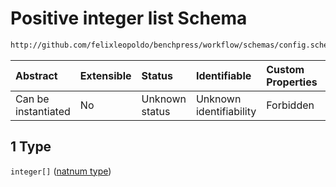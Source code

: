 # Positive integer list Schema

```txt
http://github.com/felixleopoldo/benchpress/workflow/schemas/config.schema.json#/definitions/flexnatnum/anyOf/1
```



| Abstract            | Extensible | Status         | Identifiable            | Custom Properties | Additional Properties | Access Restrictions | Defined In                                                       |
| :------------------ | :--------- | :------------- | :---------------------- | :---------------- | :-------------------- | :------------------ | :--------------------------------------------------------------- |
| Can be instantiated | No         | Unknown status | Unknown identifiability | Forbidden         | Allowed               | none                | [config.schema.json*](config.schema.json "open original schema") |

## 1 Type

`integer[]` ([natnum type](config-definitions-natnum-type.md))
